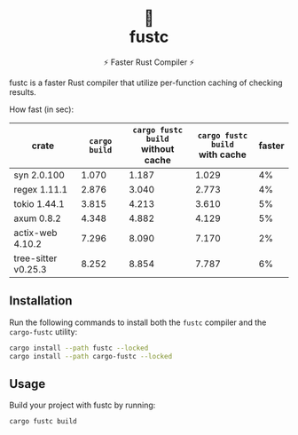 <div align="center">
  <h1>
    🦅<br>
    fustc
  </h1>
  <p>⚡️ Faster Rust Compiler ⚡️</p>
</div>

fustc is a faster Rust compiler that utilize per-function caching of checking results.

How fast (in sec):

<table>
  <thead>
    <th>crate</th>
    <th><code>cargo build</code></th>
    <th><code>cargo fustc build</code><br>without cache</th>
    <th><code>cargo fustc build</code><br>with cache</th>
    <th>faster</th>
  </thead>
  <tbody>
    <tr>
      <td>syn 2.0.100</td>
      <td>1.070</td>
      <td>1.187</td>
      <td>1.029</td>
      <td>4%</td>
    </tr>
    <tr>
      <td>regex 1.11.1</td>
      <td>2.876</td>
      <td>3.040</td>
      <td>2.773</td>
      <td>4%</td>
    </tr>
    <tr>
      <td>tokio 1.44.1</td>
      <td>3.815</td>
      <td>4.213</td>
      <td>3.610</td>
      <td>5%</td>
    </tr>
    <tr>
      <td>axum 0.8.2</td>
      <td>4.348</td>
      <td>4.882</td>
      <td>4.129</td>
      <td>5%</td>
    </tr>
    <tr>
      <td>actix-web 4.10.2</td>
      <td>7.296</td>
      <td>8.090</td>
      <td>7.170</td>
      <td>2%</td>
    </tr>
    <tr>
      <td>tree-sitter v0.25.3</td>
      <td>8.252</td>
      <td>8.854</td>
      <td>7.787</td>
      <td>6%</td>
    </tr>
  </tbody>
</table>

## Installation

Run the following commands to install both the `fustc` compiler and the `cargo-fustc` utility:

```bash
cargo install --path fustc --locked
cargo install --path cargo-fustc --locked
```

## Usage

Build your project with fustc by running:

```bash
cargo fustc build
```
